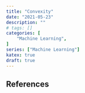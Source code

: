 ```yaml
---
title: "Convexity"
date: "2021-05-23"
description: ""
# tags: []
categories: [
    "Machine Learning",
]
series: ["Machine Learning"]
katex: true
draft: true
---
```




## References

